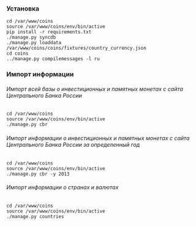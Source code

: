 ### Установка
    cd /var/www/coins
    source /var/www/coins/env/bin/active
    pip install -r requirements.txt
    ./manage.py syncdb
    ./manage.py loaddata /var/www/coins/coins/fixtures/country_currency.json
    cd coins
    ../manage.py compilemessages -l ru

### Импорт информации
###### Импорт всей базы о инвестиционных и памятных монетах с сайта Центрального Банка России
    cd /var/www/coins
    source /var/www/coins/env/bin/active
    ./manage.py cbr

###### Импорт информации о инвестиционных и памятных монетах с сайта Центрального Банка России за определенный год
    cd /var/www/coins
    source /var/www/coins/env/bin/active
    ./manage.py cbr -y 2013

###### Импорт информации о странах и валютах
    cd /var/www/coins
    source /var/www/coins/env/bin/active
    ./manage.py countries